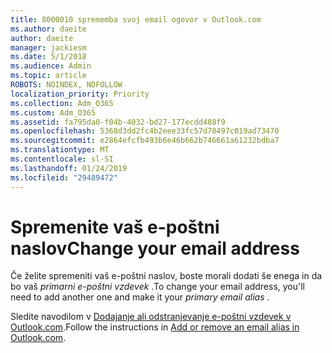 ```yaml
---
title: 8000010 sprememba svoj email ogovor v Outlook.com
ms.author: daeite
author: daeite
manager: jackiesm
ms.date: 5/1/2018
ms.audience: Admin
ms.topic: article
ROBOTS: NOINDEX, NOFOLLOW
localization_priority: Priority
ms.collection: Adm_O365
ms.custom: Adm_O365
ms.assetid: fa795da0-f04b-4032-bd27-177ecdd488f9
ms.openlocfilehash: 5368d3dd2fc4b2eee33fc57d78497c019ad73470
ms.sourcegitcommit: e2864efcfb493b6e46b662b746661a61232bdba7
ms.translationtype: MT
ms.contentlocale: sl-SI
ms.lasthandoff: 01/24/2019
ms.locfileid: "29489472"
---
```

# <a name="change-your-email-address"></a><span data-ttu-id="5b927-102">Spremenite vaš e-poštni naslov</span><span class="sxs-lookup"><span data-stu-id="5b927-102">Change your email address</span></span>

<span data-ttu-id="5b927-103">Če želite spremeniti vaš e-poštni naslov, boste morali dodati še enega in da bo vaš *primarni e-poštni vzdevek* .</span><span class="sxs-lookup"><span data-stu-id="5b927-103">To change your email address, you'll need to add another one and make it your  *primary email alias*  .</span></span> 
  
<span data-ttu-id="5b927-104">Sledite navodilom v [Dodajanje ali odstranjevanje e-poštni vzdevek v Outlook.com](https://go.microsoft.com/fwlink/p/?linkid=873115).</span><span class="sxs-lookup"><span data-stu-id="5b927-104">Follow the instructions in [Add or remove an email alias in Outlook.com](https://go.microsoft.com/fwlink/p/?linkid=873115).</span></span>
  

